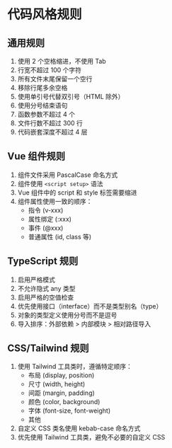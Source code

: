 # 代码风格规则

## 通用规则

1. 使用 2 个空格缩进，不使用 Tab
2. 行宽不超过 100 个字符
3. 所有文件末尾保留一个空行
4. 移除行尾多余空格
5. 使用单引号代替双引号（HTML 除外）
6. 使用分号结束语句
7. 函数参数不超过 4 个
8. 文件行数不超过 300 行
9. 代码嵌套深度不超过 4 层

## Vue 组件规则

1. 组件文件采用 PascalCase 命名方式
2. 组件使用 `<script setup>` 语法
3. Vue 组件中的 script 和 style 标签需要缩进
4. 组件属性使用一致的顺序：
   - 指令 (v-xxx)
   - 属性绑定 (:xxx)
   - 事件 (@xxx)
   - 普通属性 (id, class 等)

## TypeScript 规则

1. 启用严格模式
2. 不允许隐式 any 类型
3. 启用严格的空值检查
4. 优先使用接口（interface）而不是类型别名（type）
5. 对象的类型定义使用分号而不是逗号
6. 导入排序：外部依赖 > 内部模块 > 相对路径导入

## CSS/Tailwind 规则

1. 使用 Tailwind 工具类时，遵循特定顺序：
   - 布局 (display, position)
   - 尺寸 (width, height)
   - 间距 (margin, padding)
   - 颜色 (color, background)
   - 字体 (font-size, font-weight)
   - 其他
2. 自定义 CSS 类名使用 kebab-case 命名方式
3. 优先使用 Tailwind 工具类，避免不必要的自定义 CSS
